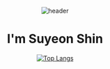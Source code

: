 <div align="center">

  ![header](https://capsule-render.vercel.app/api?type=Waving&color=gradient&height=250&section=header&text=Hello!&fontSize=80)
# I'm Suyeon Shin

[![Top Langs](https://github-readme-stats.vercel.app/api/top-langs/?username=SuyeonShinnnn/?theme=buefy)](https://github.com/anuraghazra/github-readme-stats)
<!--
**SuyeonShinnnn/SuyeonShinnnn** is a ✨ _special_ ✨ repository because its `README.md` (this file) appears on your GitHub profile.
  
</div>
Here are some ideas to get you started:

- 🔭 I’m currently working on ...
- 🌱 I’m currently learning ...
- 👯 I’m looking to collaborate on ...
- 🤔 I’m looking for help with ...
- 💬 Ask me about ...
- 📫 How to reach me: ...
- 😄 Pronouns: ...
- ⚡ Fun fact: ...
-->
